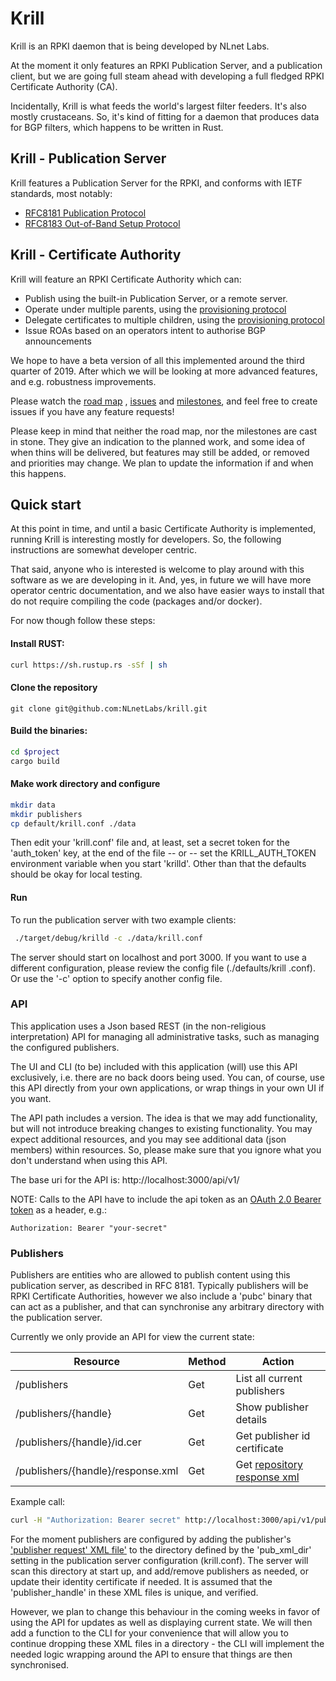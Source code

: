 # Krill

Krill is an RPKI daemon that is being developed by NLnet Labs.

At the moment it only features an RPKI Publication Server, and a 
publication client, but we are going full steam ahead with developing
a full fledged RPKI Certificate Authority (CA).

Incidentally, Krill is what feeds the world's largest filter feeders. It's also 
mostly crustaceans. So, it's kind of fitting for a daemon that produces data for BGP 
filters, which happens to be written in Rust.

## Krill - Publication Server

Krill features a Publication Server for the RPKI, and conforms with IETF 
standards, most notably:
* [RFC8181 Publication Protocol](https://tools.ietf.org/html/rfc8181) 
* [RFC8183 Out-of-Band Setup Protocol](https://tools.ietf.org/html/rfc8183)

## Krill - Certificate Authority

Krill will feature an RPKI Certificate Authority which can:
* Publish using the built-in Publication Server, or a remote server.
* Operate under multiple parents, using the [provisioning protocol](https://tools.ietf.org/html/rfc6492)
* Delegate certificates to multiple children, using the [provisioning protocol](https://tools.ietf.org/html/rfc6492)
* Issue ROAs based on an operators intent to authorise BGP announcements

We hope to have a beta version of all this implemented around the third 
quarter of 2019. After which we will be looking at more advanced features, 
and e.g. robustness improvements. 

Please watch the [road map](https://nlnetlabs.nl/projects/rpki/project-plan/)
, [issues](https://github.com/NLnetLabs/krill/issues) and 
[milestones](https://github.com/NLnetLabs/krill/milestones?direction=asc&sort=due_date&state=open),
and feel free to create issues if you have any feature requests!

Please keep in mind that neither the road map, nor the milestones are cast in
stone. They give an indication to the planned work, and some idea of when 
thins will be delivered, but features may still be added, or removed and 
priorities may change. We plan to update the information if and when this 
happens.


## Quick start

At this point in time, and until a basic Certificate Authority is 
implemented, running Krill is interesting mostly for developers. So, the 
following instructions are somewhat developer centric.

That said, anyone who is interested is welcome to play around with this 
software as we are developing in it. And, yes, in future we will have more 
operator centric documentation, and we also have easier ways to install that 
do not require compiling the code (packages and/or docker).

For now though follow these steps:

#### Install RUST:
```bash
curl https://sh.rustup.rs -sSf | sh
```

#### Clone the repository

```
git clone git@github.com:NLnetLabs/krill.git
```

#### Build the binaries:
```bash
cd $project
cargo build
```

#### Make work directory and configure

```bash
mkdir data
mkdir publishers
cp default/krill.conf ./data
```

Then edit your 'krill.conf' file and, at least, set a secret token for the 
'auth_token' key, at the end of the file -- or -- set the KRILL_AUTH_TOKEN 
environment variable when you start 'krilld'. Other than that the defaults 
should be okay for local testing.

#### Run

To run the publication server with two example clients:
```bash
 ./target/debug/krilld -c ./data/krill.conf
```

The server should start on localhost and port 3000. If you want to use a 
different configuration, please review the config file (./defaults/krill
.conf). Or use the '-c' option to specify another config file.

### API

This application uses a Json based REST (in the non-religious interpretation)
API for managing all administrative tasks, such as managing the configured
publishers.

The UI and CLI (to be) included with this application (will) use this API 
exclusively, i.e. there are no back doors being used. You can, of course, use
this API directly from your own applications, or wrap things in your own UI 
if you want.

The API path includes a version. The idea is that we may add functionality, but
will not introduce breaking changes to existing functionality. You may expect
additional resources, and you may see additional data (json members) within 
resources. So, please make sure that you ignore what you don't understand 
when using this API.

The base uri for the API is:
http://localhost:3000/api/v1/

NOTE: Calls to the API have to include the api token as an [OAuth 2.0 
Bearer token](https://tools.ietf.org/html/rfc6750#section-2.1) as a header, e.g.:

    Authorization: Bearer "your-secret"

### Publishers

Publishers are entities who are allowed to publish content using this 
publication server, as described in RFC 8181. Typically publishers will be 
RPKI Certificate  Authorities, however we also include a 'pubc' binary that can
act as a publisher, and that can synchronise any arbitrary directory with the
publication server.

Currently we only provide an API for view the current state:

| Resource                       | Method   | Action                          |
| ------------------------------ | -------- | ------------------------------- |
| /publishers                    | Get      | List all current publishers     |
| /publishers/{handle}           | Get      | Show publisher details           |
| /publishers/{handle}/id.cer    | Get      | Get publisher id certificate    |
| /publishers/{handle}/response.xml  | Get      | Get [repository response xml](https://tools.ietf.org/html/rfc8183#section-5.2.4)|
 
Example call:
```bash
curl -H "Authorization: Bearer secret" http://localhost:3000/api/v1/publishers
```


For the moment publishers are configured by adding the publisher's ['publisher 
request' XML file'](https://tools.ietf.org/html/rfc8183#section-5.2.3) to the 
directory defined by the 'pub_xml_dir' setting in the publication server 
configuration (krill.conf). The server will scan this directory at start 
up, and add/remove publishers as needed, or update their identity certificate
if needed. It is assumed that the 'publisher_handle' in these XML files is 
unique, and verified.

However, we plan to change this behaviour in the coming weeks in favor of using
the API for updates as well as displaying current state. We will then add a 
function to the CLI for your convenience that will allow you to continue
dropping these XML files in a directory - the CLI will implement the needed 
logic wrapping around the API to ensure that things are then synchronised.









